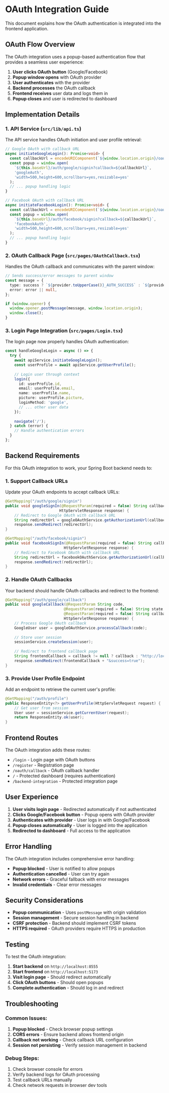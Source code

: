 # OAuth Integration Guide

This document explains how the OAuth authentication is integrated into the frontend application.

## OAuth Flow Overview

The OAuth integration uses a popup-based authentication flow that provides a seamless user experience:

1. **User clicks OAuth button** (Google/Facebook)
2. **Popup window opens** with OAuth provider
3. **User authenticates** with the provider
4. **Backend processes** the OAuth callback
5. **Frontend receives** user data and logs them in
6. **Popup closes** and user is redirected to dashboard

## Implementation Details

### 1. API Service (`src/lib/api.ts`)

The API service handles OAuth initiation and user profile retrieval:

```typescript
// Google OAuth with callback URL
async initiateGoogleLogin(): Promise<void> {
  const callbackUrl = encodeURIComponent(`${window.location.origin}/oauth/callback?provider=google`);
  const popup = window.open(
    `${this.baseUrl}/auth/google/signin?callback=${callbackUrl}`,
    'googleAuth',
    'width=500,height=600,scrollbars=yes,resizable=yes'
  );
  // ... popup handling logic
}

// Facebook OAuth with callback URL
async initiateFacebookLogin(): Promise<void> {
  const callbackUrl = encodeURIComponent(`${window.location.origin}/oauth/callback?provider=facebook`);
  const popup = window.open(
    `${this.baseUrl}/auth/facebook/signin?callback=${callbackUrl}`,
    'facebookAuth',
    'width=500,height=600,scrollbars=yes,resizable=yes'
  );
  // ... popup handling logic
}
```

### 2. OAuth Callback Page (`src/pages/OAuthCallback.tsx`)

Handles the OAuth callback and communicates with the parent window:

```typescript
// Sends success/error messages to parent window
const message = {
  type: success ? `${provider.toUpperCase()}_AUTH_SUCCESS` : `${provider.toUpperCase()}_AUTH_ERROR`,
  error: error || null,
};

if (window.opener) {
  window.opener.postMessage(message, window.location.origin);
  window.close();
}
```

### 3. Login Page Integration (`src/pages/Login.tsx`)

The login page now properly handles OAuth authentication:

```typescript
const handleGoogleLogin = async () => {
  try {
    await apiService.initiateGoogleLogin();
    const userProfile = await apiService.getUserProfile();
    
    // Login user through context
    login({
      id: userProfile.id,
      email: userProfile.email,
      name: userProfile.name,
      picture: userProfile.picture,
      loginMethod: 'google',
      // ... other user data
    });
    
    navigate('/');
  } catch (error) {
    // Handle authentication errors
  }
};
```

## Backend Requirements

For this OAuth integration to work, your Spring Boot backend needs to:

### 1. Support Callback URLs

Update your OAuth endpoints to accept callback URLs:

```java
@GetMapping("/auth/google/signin")
public void googleSignIn(@RequestParam(required = false) String callback, 
                        HttpServletResponse response) {
    // Redirect to Google OAuth with callback URL
    String redirectUrl = googleOAuthService.getAuthorizationUrl(callback);
    response.sendRedirect(redirectUrl);
}

@GetMapping("/auth/facebook/signin")
public void facebookSignIn(@RequestParam(required = false) String callback, 
                          HttpServletResponse response) {
    // Redirect to Facebook OAuth with callback URL
    String redirectUrl = facebookOAuthService.getAuthorizationUrl(callback);
    response.sendRedirect(redirectUrl);
}
```

### 2. Handle OAuth Callbacks

Your backend should handle OAuth callbacks and redirect to the frontend:

```java
@GetMapping("/auth/google/callback")
public void googleCallback(@RequestParam String code, 
                          @RequestParam(required = false) String state,
                          @RequestParam(required = false) String callback,
                          HttpServletResponse response) {
    // Process Google OAuth callback
    GoogleUser user = googleOAuthService.processCallback(code);
    
    // Store user session
    sessionService.createSession(user);
    
    // Redirect to frontend callback page
    String frontendCallback = callback != null ? callback : "http://localhost:5173/oauth/callback?provider=google";
    response.sendRedirect(frontendCallback + "&success=true");
}
```

### 3. Provide User Profile Endpoint

Add an endpoint to retrieve the current user's profile:

```java
@GetMapping("/auth/profile")
public ResponseEntity<?> getUserProfile(HttpServletRequest request) {
    // Get user from session
    User user = sessionService.getCurrentUser(request);
    return ResponseEntity.ok(user);
}
```

## Frontend Routes

The OAuth integration adds these routes:

- `/login` - Login page with OAuth buttons
- `/register` - Registration page
- `/oauth/callback` - OAuth callback handler
- `/` - Protected dashboard (requires authentication)
- `/backend-integration` - Protected integration page

## User Experience

1. **User visits login page** - Redirected automatically if not authenticated
2. **Clicks Google/Facebook button** - Popup opens with OAuth provider
3. **Authenticates with provider** - User logs in with Google/Facebook
4. **Popup closes automatically** - User is logged into the application
5. **Redirected to dashboard** - Full access to the application

## Error Handling

The OAuth integration includes comprehensive error handling:

- **Popup blocked** - User is notified to allow popups
- **Authentication cancelled** - User can try again
- **Network errors** - Graceful fallback with error messages
- **Invalid credentials** - Clear error messages

## Security Considerations

- **Popup communication** - Uses `postMessage` with origin validation
- **Session management** - Secure session handling in backend
- **CSRF protection** - Backend should implement CSRF tokens
- **HTTPS required** - OAuth providers require HTTPS in production

## Testing

To test the OAuth integration:

1. **Start backend** on `http://localhost:8555`
2. **Start frontend** on `http://localhost:5173`
3. **Visit login page** - Should redirect automatically
4. **Click OAuth buttons** - Should open popups
5. **Complete authentication** - Should log in and redirect

## Troubleshooting

### Common Issues:

1. **Popup blocked** - Check browser popup settings
2. **CORS errors** - Ensure backend allows frontend origin
3. **Callback not working** - Check callback URL configuration
4. **Session not persisting** - Verify session management in backend

### Debug Steps:

1. Check browser console for errors
2. Verify backend logs for OAuth processing
3. Test callback URLs manually
4. Check network requests in browser dev tools
